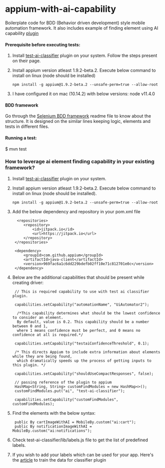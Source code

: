 # appium-with-ai-capability
Boilerplate code for BDD (Behavior driven development) style mobile automation framework. It also includes example of finding element using AI capability [plugin](https://github.com/testdotai/appium-classifier-plugin)

#### Prerequisite before executing tests:

1. Install [test-ai-classifier](https://github.com/testdotai/appium-classifier-plugin) plugin on your system.
   Follow the steps present on their page.
  
2. Install appium version atleast 1.9.2-beta.2. Execute below command to install on linux (node should be installed)
   
   `npm install -g appium@1.9.2-beta.2 --unsafe-perm=true --allow-root `
3. I have configured it on mac (10.14.2) with below versions:
   node v11.4.0
   
#### BDD framework
Go through the [Selenium BDD framework](https://github.com/shankybnl/selenium_BDD_framework) readme file to know about the structure. It is designed on the similar lines keeping logic, elements and tests in different files.


#### Running a test:
$ mvn test


### How to leverage ai element finding capability in your existing framework?


1. Install [test-ai-classifier](https://github.com/testdotai/appium-classifier-plugin) plugin on your system.
2. Install appium version atleast 1.9.2-beta.2. Execute below command to install on linux (node should be installed).

   `npm install -g appium@1.9.2-beta.2 --unsafe-perm=true --allow-root `
   
3. Add the below dependency and repository in your pom.xml file

         <repositories>
            <repository>
                <id>jitpack.io</id>
                <url>https://jitpack.io</url>
            </repository>
        </repositories> 
        
        <dependency>
            <groupId>com.github.appium</groupId>
            <artifactId>java-client</artifactId>
            <version>969fac6a1c6dd229bdefb02ff10e71c812701e0c</version>
        </dependency> 
        
4. Below are the additional capabilities that should be present while creating driver:


        // This is required capability to use with test ai classifier plugin.
        
        capabilities.setCapability("automationName", "UiAutomator2");

         /*This capability determines what should be the lowest confidence to consider an element.
         By default, value is 0.2. This capability should be a number between 0 and 1,
         where 1 means confidence must be perfect, and 0 means no confidence at all is required.*/
         
        capabilities.setCapability("testaiConfidenceThreshold", 0.1);

        /* This directs Appium to include extra information about elements while they are being found,
         which dramatically speeds up the process of getting inputs to this plugin. */
        
        capabilities.setCapability("shouldUseCompactResponses", false);

        // passing reference of the plugin to appium
        HashMap<String, String> customFindModules = new HashMap<>();
        customFindModules.put("ai", "test-ai-classifier");
        
        capabilities.setCapability("customFindModules", customFindModules);


5. Find the elements with the below syntax:

        public By cartImageWithAI = MobileBy.custom("ai:cart");
        public By notificationImageWithAI = MobileBy.custom("ai:notifications");
        
6. Check test-ai-classifier/lib/labels.js file to get the list of predefined labels.

7. If you wish to add your labels which can be used for your app. Here's the [article](https://medium.com/testdotai/training-data-for-app-classifier-f217dc005523) to train the data for classifier plugin


